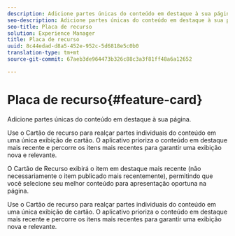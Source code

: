 ```yaml
---
description: Adicione partes únicas do conteúdo em destaque à sua página.
seo-description: Adicione partes únicas do conteúdo em destaque à sua página.
seo-title: Placa de recurso
solution: Experience Manager
title: Placa de recurso
uuid: 8c44edad-d8a5-452e-952c-5d6818e5c0b0
translation-type: tm+mt
source-git-commit: 67aeb3de964473b326c88c3a3f81ff48a6a12652

---
```



# Placa de recurso{#feature-card}

Adicione partes únicas do conteúdo em destaque à sua página.

Use o Cartão de recurso para realçar partes individuais do conteúdo em uma única exibição de cartão. O aplicativo prioriza o conteúdo em destaque mais recente e percorre os itens mais recentes para garantir uma exibição nova e relevante.

O Cartão de Recurso exibirá o item em destaque mais recente (não necessariamente o item publicado mais recentemente), permitindo que você selecione seu melhor conteúdo para apresentação oportuna na página.

Use o Cartão de recurso para realçar partes individuais do conteúdo em uma única exibição de cartão. O aplicativo prioriza o conteúdo em destaque mais recente e percorre os itens mais recentes para garantir uma exibição nova e relevante.
